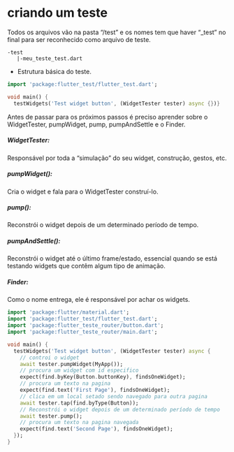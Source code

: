 # criando um teste

Todos os arquivos vão na pasta “/test” e os nomes tem que haver “_test” no final para ser reconhecido como arquivo de teste.
```
-test
   |-meu_teste_test.dart
```
- Estrutura básica do teste.
```dart
import 'package:flutter_test/flutter_test.dart';

void main() {
  testWidgets('Test widget button', (WidgetTester tester) async {})}
```
Antes de passar para os próximos passos é preciso aprender sobre o WidgetTester, pumpWidget, pump, pumpAndSettle e o Finder.
<h5>WidgetTester:</h5> Responsável por toda a “simulação” do seu widget, construção, gestos, etc.
<h5>pumpWidget():</h5> Cria o widget e fala para o WidgetTester construí-lo.
<h5>pump():</h5> Reconstrói o widget depois de um determinado período de tempo.
<h5>pumpAndSettle():</h5> Reconstrói o widget até o último frame/estado, essencial quando se está testando widgets que contêm algum tipo de animação.
<h5>Finder:</h5> Como o nome entrega, ele é responsável por achar os widgets.



```dart
import 'package:flutter/material.dart';
import 'package:flutter_test/flutter_test.dart';
import 'package:flutter_teste_router/button.dart';
import 'package:flutter_teste_router/main.dart';

void main() {
  testWidgets('Test widget button', (WidgetTester tester) async {
    // controi o widget
    await tester.pumpWidget(MyApp());
    // procura um widget com id especifico
    expect(find.byKey(Button.buttonKey), findsOneWidget);
    // procura um texto na pagina
    expect(find.text('First Page'), findsOneWidget);
    // clica em um local setado sendo navegado para outra pagina
    await tester.tap(find.byType(Button));
    // Reconstrói o widget depois de um determinado período de tempo
    await tester.pump();
    // procura um texto na pagina navegada
    expect(find.text('Second Page'), findsOneWidget);
  });
}
```
